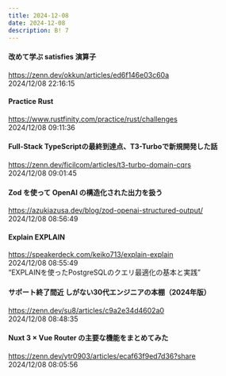 ```yaml
---
title: 2024-12-08
date: 2024-12-08
description: B! 7
---
```


#### 改めて学ぶ satisfies 演算子
https://zenn.dev/okkun/articles/ed6f146e03c60a<br>
2024/12/08 22:16:15<br>


#### Practice Rust
https://www.rustfinity.com/practice/rust/challenges<br>
2024/12/08 09:11:36<br>


#### Full-Stack TypeScriptの最終到達点、T3-Turboで新規開発した話
https://zenn.dev/ficilcom/articles/t3-turbo-domain-cqrs<br>
2024/12/08 09:01:45<br>


#### Zod を使って OpenAI の構造化された出力を扱う
https://azukiazusa.dev/blog/zod-openai-structured-output/<br>
2024/12/08 08:56:49<br>


#### Explain EXPLAIN
https://speakerdeck.com/keiko713/explain-explain<br>
2024/12/08 08:55:49<br>
“EXPLAINを使ったPostgreSQLのクエリ最適化の基本と実践”


#### サポート終了間近 しがない30代エンジニアの本棚（2024年版）
https://zenn.dev/su8/articles/c9a2e34d4602a0<br>
2024/12/08 08:48:35<br>


#### Nuxt 3 × Vue Router の主要な機能をまとめてみた
https://zenn.dev/ytr0903/articles/ecaf63f9ed7d36?share<br>
2024/12/08 08:05:56<br>


